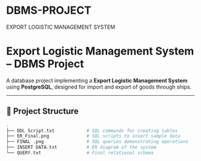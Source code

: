 # DBMS-PROJECT
EXPORT LOGISTIC MANAGEMENT SYSTEM

# Export Logistic Management System – DBMS  Project

A database project implementing a **Export Logistic Management System** using **PostgreSQL**, designed for import and export of goods through ships.

---

## 📂 Project Structure

```bash
.
├── DDL Script.txt            # SQL commands for creating tables
├── ER_Final.png              # SQL scripts to insert sample data
├── FINAL .png                # SQL queries demonstrating operations
├── INSERT DATA.txt           # ER diagram of the system
└── QUERY.txt                 # Final relational schema
